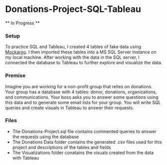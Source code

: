 # Donations-Project-SQL-Tableau

** In Progress **

### Setup
To practice SQL and Tableau, I created 4 tables of fake data using [Mockaroo](https://www.mockaroo.com/). I then imported these tables into a MS SQL Server Instance on my local machine. After working with the data in the SQL server, I connected the database to Tableau to further explore and visualize the data.

### Premise
Imagine you are working for a non-profit group that relies on donations. Your group has a database with 4 tables: donor, donations, organizations, and communications. Your boss asks you to answer some questions using this data and to generate some email lists for your group. You will write SQL queries and create visuals in Tableau to answer their requests.

### Files
* The Donations-Project.sql file contains commented queries to answer the requests using the database
* The Donations Data folder contains the generated .csv files used for this project and descriptions of the tables and fields
* The Visualizations folder conatains the visuals created from the data with Tableau
